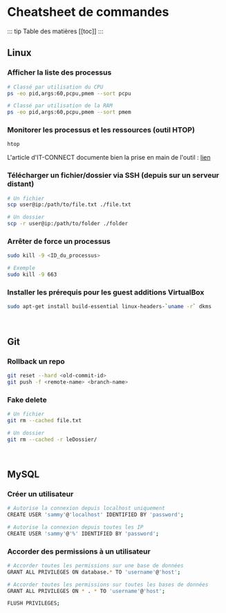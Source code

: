 # Cheatsheet de commandes

::: tip Table des matières
[[toc]]
:::

## Linux

### Afficher la liste des processus
```sh
# Classé par utilisation du CPU
ps -eo pid,args:60,pcpu,pmem --sort pcpu

# Classé par utilisation de la RAM
ps -eo pid,args:60,pcpu,pmem --sort pmem
```

### Monitorer les processus et les ressources (outil HTOP)
```sh
htop
```
L'article d'IT-CONNECT documente bien la prise en main de l'outil : [lien](https://www.it-connect.fr/visualiser-et-gerer-les-processus-sous-linux-avec-htop/)

### Télécharger un fichier/dossier via SSH (depuis sur un serveur distant)
```sh
# Un fichier
scp user@ip:/path/to/file.txt ./file.txt

# Un dossier
scp -r user@ip:/path/to/folder ./folder
```

### Arrêter de force un processus
```sh
sudo kill -9 <ID_du_processus>

# Exemple
sudo kill -9 663
```

### Installer les prérequis pour les guest additions VirtualBox
```sh
sudo apt-get install build-essential linux-headers-`uname -r` dkms
```

<br>

## Git

### Rollback un repo
```sh
git reset --hard <old-commit-id>
git push -f <remote-name> <branch-name>
```

### Fake delete
```sh
# Un fichier
git rm --cached file.txt

# Un dossier
git rm --cached -r leDossier/
```

<br>

## MySQL

### Créer un utilisateur
```sh
# Autorise la connexion depuis localhost uniquement
CREATE USER 'sammy'@'localhost' IDENTIFIED BY 'password';

# Autorise la connexion depuis toutes les IP
CREATE USER 'sammy'@'%' IDENTIFIED BY 'password';
```

### Accorder des permissions à un utilisateur
```sh
# Accorder toutes les permissions sur une base de données
GRANT ALL PRIVILEGES ON database.* TO 'username'@'host';

# Accorder toutes les permissions sur toutes les bases de données
GRANT ALL PRIVILEGES ON * . * TO 'username'@'host';

FLUSH PRIVILEGES;
```